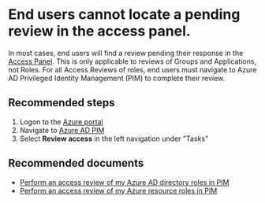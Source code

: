 <properties
	pageTitle="End Users cannot find Access Review"
	description="End users are unable to locate their access review in the Access Panel"
	service="microsoft.aad"
	resource="Microsoft_Azure"
	authors="IdentityMy"
	displayOrder="1"
	selfHelpType="generic"
	supportTopicIds="32596834"
	resourceTags="AccessReviews"
	productPesIds="16577"
	cloudEnvironments="public"
	articleId="c8ec2252-fc2a-484b-a983-1d1c4a03c974"
	ownershipId="AzureIdentity_IdentityDiagnostics"
/>

# End users cannot locate a pending review in the access panel.

In most cases, end users will find a review pending their response in the [Access Panel](https://myapps.microsoft.com/). This is only applicable to reviews of Groups and Applications, not Roles. For all Access Reviews of roles, end users must navigate to Azure AD Privileged Identity Management (PIM) to complete their review.

## **Recommended steps**

1. Logon to the [Azure portal](https://portal.azure.com/)
2. Navigate to [Azure AD PIM](https://aka.ms/azpim/)
3. Select **Review access** in the left navigation under "Tasks"


## **Recommended documents**
* [Perform an access review of my Azure AD directory roles in PIM](https://docs.microsoft.com/azure/active-directory/privileged-identity-management/pim-how-to-perform-security-review/)
* [Perform an access review of my Azure resource roles in PIM](https://docs.microsoft.com/azure/active-directory/privileged-identity-management/pim-resource-roles-perform-access-review/)
